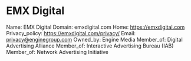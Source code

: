 
# EMX Digital

Name: EMX Digital
Domain: emxdigital.com
Home: https://emxdigital.com
Privacy_policy: https://emxdigital.com/privacy/
Email: privacy@enginegroup.com
Owned_by: Engine Media
Member_of: Digital Advertising Alliance
Member_of: Interactive Advertising Bureau (IAB)
Member_of: Network Advertising Initiative
